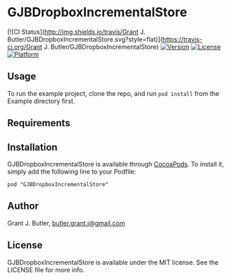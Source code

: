 # GJBDropboxIncrementalStore

[![CI Status](http://img.shields.io/travis/Grant J. Butler/GJBDropboxIncrementalStore.svg?style=flat)](https://travis-ci.org/Grant J. Butler/GJBDropboxIncrementalStore)
[![Version](https://img.shields.io/cocoapods/v/GJBDropboxIncrementalStore.svg?style=flat)](http://cocoadocs.org/docsets/GJBDropboxIncrementalStore)
[![License](https://img.shields.io/cocoapods/l/GJBDropboxIncrementalStore.svg?style=flat)](http://cocoadocs.org/docsets/GJBDropboxIncrementalStore)
[![Platform](https://img.shields.io/cocoapods/p/GJBDropboxIncrementalStore.svg?style=flat)](http://cocoadocs.org/docsets/GJBDropboxIncrementalStore)

## Usage

To run the example project, clone the repo, and run `pod install` from the Example directory first.

## Requirements

## Installation

GJBDropboxIncrementalStore is available through [CocoaPods](http://cocoapods.org). To install
it, simply add the following line to your Podfile:

    pod "GJBDropboxIncrementalStore"

## Author

Grant J. Butler, butler.grant.j@gmail.com

## License

GJBDropboxIncrementalStore is available under the MIT license. See the LICENSE file for more info.

